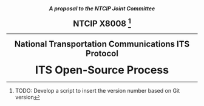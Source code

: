 #

**<div style="text-align: center; font-style: italic;">A proposal to the NTCIP Joint Committee</div>**

**<div style="text-align: center; font-size: 1.5em;">NTCIP X8008 [^insert version]</div>**

---

**<div style="text-align: center; font-size: 1.5em;">National Transportation Communications ITS Protocol</div>**


**<div style="text-align: center; font-size: 2em;">ITS Open-Source Process</div>**
**<div></div>**

[^insert version]: TODO: Develop a script to insert the version number based on Git version


